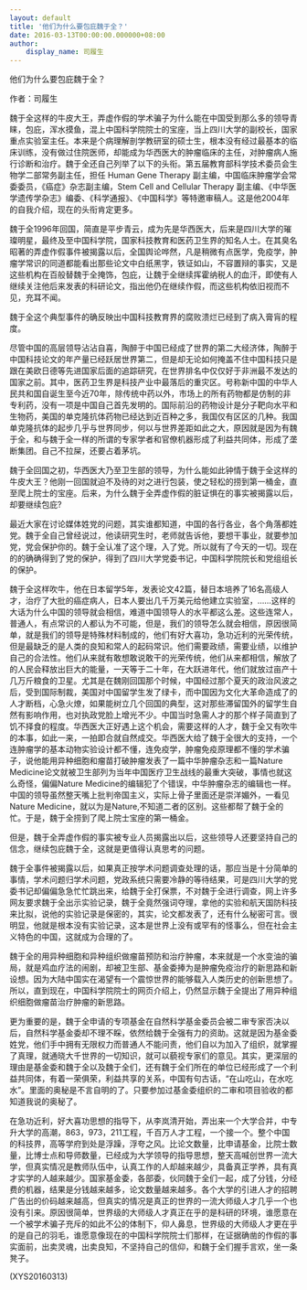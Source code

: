 ```yaml
---
layout: default
title: '他们为什么要包庇魏于全？'
date: 2016-03-13T00:00:00.000000+08:00
author:
    display_name: 司履生
---
```


他们为什么要包庇魏于全？

作者：司履生

魏于全这样的牛皮大王，弄虚作假的学术骗子为什么能在中国受到那么多的领导青睐，包庇，浑水摸鱼，混上中国科学院院士的宝座，当上四川大学的副校长，国家重点实验室主任。本来是个病理解剖学教研室的硕士生，根本没有经过最基本的临床训练，没有做过住院医师，却能成为华西医大的肿瘤临床的主任，对肿瘤病人施行诊断和治疗。魏于全还自己列举了以下的头衔。第五届教育部科学技术委员会生物学二部常务副主任，担任 Human Gene Therapy 副主编，中国临床肿瘤学会常委委员，《癌症》杂志副主编，Stem Cell and Cellular Therapy 副主编、《中华医学遗传学杂志》编委、《科学通报》、《中国科学》等特邀审稿人。这是他2004年的自我介绍，现在的头衔肯定更多。

魏于全1996年回国，简直是平步青云，成为先是华西医大，后来是四川大学的璀璨明星，最终及至中国科学院，国家科技教育和医药卫生界的知名人士。在其臭名昭著的弄虚作假事件被揭露以后，全国舆论哗然，凡是稍微有点医学，免疫学，肿瘤学常识的同道都能看出那些论文中白纸黑字，铁证如山，不容置辩的事实，又是这些机构在百般替魏于全掩饰，包庇，让魏于全继续挥霍纳税人的血汗，即使有人继续关注他后来发表的科研论文，指出他仍在继续作假，而这些机构依旧视而不见，充耳不闻。

魏于全这个典型事件的确反映出中国科技教育界的腐败溃烂已经到了病入膏肓的程度。

尽管中国的高层领导沾沾自喜，陶醉于中国已经成了世界的第二大经济体，陶醉于中国科技论文的年产量已经跃居世界第二，但是却无论如何掩盖不住中国科技只是跟在美欧日德等先进国家后面的追踪研究，在世界排名中仅仅好于非洲最不发达的国家之前。其中，医药卫生界是科技产业中最落后的重灾区。号称新中国的中华人民共和国自诞生至今近70年，除传统中药以外，市场上的所有药物都是仿制的非专利药，没有一项是中国自己首先发明的。国际前沿的药物设计是分子靶向水平和生物药，美国的单克隆抗体药物已经达到近百种之多，我国仅有区区的几种。我国单克隆抗体的起步几乎与世界同步，何以与世界差距如此之大，原因就是因为有魏于全，和与魏于全一样的所谓的专家学者和官僚机器形成了利益共同体，形成了垄断集团。自己不拉屎，还要占着茅坑。

魏于全回国之初，华西医大乃至卫生部的领导，为什么能如此钟情于魏于全这样的牛皮大王？他刚一回国就迫不及待的对之进行包装，使之轻松的捞到第一桶金，直至爬上院士的宝座。后来，为什么魏于全弄虚作假的脏证惧在的事实被揭露以后，却要继续包庇?

最近大家在讨论媒体姓党的问题，其实谁都知道，中国的各行各业，各个角落都姓党。魏于全自己曾经说过，他读研究生时，老师就告诉他，要想干事业，就要参加党，党会保护你的。魏于全认准了这个理，入了党。所以就有了今天的一切。现在的的确确得到了党的保护，得到了四川大学党委书记，中国科学院院长和党组组长的保护。

魏于全这样吹牛，他在日本留学5年，发表论文42篇，替日本培养了16名高级人才，治疗了大批的癌症病人，日本人要出几千万美元给他建立实验室，……这样的大话为什么中国的领导就会相信，难道中国领导人的水平都这么差。这些连常人，普通人，有点常识的人都认为不可能，但是，我们的领导怎么就会相信，原因很简单，就是我们的领导是特殊材料制成的，他们有好大喜功，急功近利的光荣传统，但是最缺乏的是人类的良知和常人的起码常识。他们需要政绩，需要业绩，以维护自己的合法性。他们从来就有敢想敢说敢干的光荣传统，他们从来都相信，解放了的人民会释放出巨大的能量，一天等于二十年，在大跃进年代，他们就放过亩产十几万斤粮食的卫星。尤其是在魏刚回国那个时候，中国经过那个夏天的政治风波之后，受到国际制裁，美国对中国留学生发了绿卡，而中国因为文化大革命造成了的人才断档，心急火燎，如果能树立几个回国的典型，这对那些滞留国外的留学生自然有影响作用，也对执政党脸上增光不少。中国当时急需人才的那个样子简直到了饥不择食的程度。华西医大正好遇上这个机会，需要这样的人才，魏于全又有吹牛的本事，如此一来，一拍即合就自然成交。华西医大给了魏于全很大的支持，一个连肿瘤学的基本动物实验设计都不懂，连免疫学，肿瘤免疫原理都不懂的学术骗子，说他能用异种细胞和瘤苗打破肿瘤发表了一篇中华肿瘤杂志和一篇Nature Medicine论文就被卫生部列为当年中国医疗卫生战线的最重大突破，事情也就这么奇怪，偏偏Nature Medicine的编辑犯了个错误，中华肿瘤杂志的编辑也一样。中国的领导虽然整天嘴上批判帝国主义，实际上骨子里面还是崇洋媚外，一看见Nature Medicine，就以为是Nature,不知道二者的区别。这些都帮了魏于全的忙。于是，魏于全捞到了爬上院士宝座的第一桶金。

但是，魏于全弄虚作假的事实被专业人员揭露出以后，这些领导人还要坚持自己的信念，继续包庇魏于全，这就是更值得认真思考的问题。

魏于全事件被揭露以后，如果真正按学术问题调查处理的话，那应当是十分简单的事情，学术问题归学术问题，党政系统只需要冷静的等待结果，可是四川大学的党委书记却偏偏急急忙忙跳出来，给魏于全打保票，不对魏于全进行调查，网上许多网友要求魏于全出示实验记录，魏于全竟然强词夺理，拿他的实验和航天国防科技来比拟，说他的实验记录是保密的，其实，论文都发表了，还有什么秘密可言。很明显，他就是根本没有实验记录，这本是世界上没有或罕有的怪事么，但在社会主义特色的中国，这就成为合理的了。

魏于全的用异种细胞和异种组织做瘤苗预防和治疗肿瘤，本来就是一个水变油的骗局，就是鸡血疗法的闹剧，却被卫生部、基金委捧为是肿瘤免疫治疗的新思路和新设想。因为大陆中国实在渴望有一个震惊世界的能够载入人类历史的创新思想了。所以，直到现在，中国科学院院士的网页介绍上，仍然显示魏于全提出了用异种组织细胞做瘤苗治疗肿瘤的新思路。

更为重要的是，魏于全申请的专项基金在自然科学基金委员会被二审专家否决以后，自然科学基金委却不理不睬，依然给魏于全强有力的资助。这就是因为基金委姓党，他们手中拥有无限权力而普通人不能问责，他们自以为加入了组织，就掌握了真理，就通晓大千世界的一切知识，就可以藐视专家们的意见。其实，更深层的理由是基金委和魏于全以及魏于全们，还有魏于全们所在的单位已经形成了一个利益共同体，有着一荣俱荣，利益共享的关系，中国有句古话，“在山吃山，在水吃水”。里面的奥秘是不言自明的了。只要参加过基金委组织的二审和项目验收的都知道我说的奥秘了。

在急功近利，好大喜功思想的指导下，从李岚清开始，弄出来一个大学合并，中专升大学的高潮，863，973，211工程，千百万人才工程，一个接一个。整个中国的科技界，高等学府到处是浮躁，浮夸之风。比论文数量，比申请基金，比院士数量，比博士点和导师数量，已经成为大学领导的指导思想，整天高喊创世界一流大学，但真实情况是教师队伍中，认真工作的人却越来越少，具备真正学养，具有真才实学的人越来越少。国家基金委，各部委，伙同魏于全们一起，成了分钱，分经费的机器，结果是分钱越来越多，论文数量越来越多。各个大学的引进人才的招聘广告出的价码越来越高，但真实的情况是真正的世界的一流大师级人才几乎一个也没有引来。原因很简单，世界级的大师级人才真正在乎的是科研的环境，谁愿意在一个被学术骗子充斥的如此不公的体制下，仰人鼻息，世界级的大师级人才更在乎的是自己的羽毛，谁愿意像现在的中国科学院院士们那样，在证据确凿的作假的事实面前，出卖灵魂，出卖良知，不坚持自己的信仰，和魏于全们握手言欢，坐一条凳子。

(XYS20160313)

